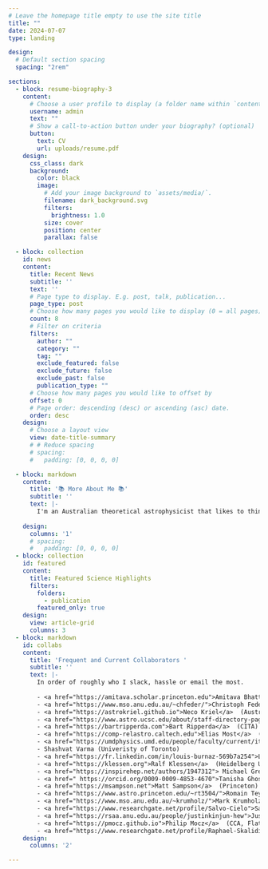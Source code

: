 ```yaml
---
# Leave the homepage title empty to use the site title
title: ""
date: 2024-07-07
type: landing

design:
  # Default section spacing
  spacing: "2rem"

sections:
  - block: resume-biography-3
    content:
      # Choose a user profile to display (a folder name within `content/authors/`)
      username: admin
      text: ""
      # Show a call-to-action button under your biography? (optional)
      button:
        text: CV
        url: uploads/resume.pdf
    design:
      css_class: dark
      background:
        color: black
        image:
          # Add your image background to `assets/media/`.
          filename: dark_background.svg
          filters:
            brightness: 1.0
          size: cover
          position: center
          parallax: false

  - block: collection
    id: news
    content:
      title: Recent News
      subtitle: ''
      text: ''
      # Page type to display. E.g. post, talk, publication...
      page_type: post
      # Choose how many pages you would like to display (0 = all pages)
      count: 8
      # Filter on criteria
      filters:
        author: ""
        category: ""
        tag: ""
        exclude_featured: false
        exclude_future: false
        exclude_past: false
        publication_type: ""
      # Choose how many pages you would like to offset by
      offset: 0
      # Page order: descending (desc) or ascending (asc) date.
      order: desc
    design:
      # Choose a layout view
      view: date-title-summary
      # # Reduce spacing
      # spacing:
      #   padding: [0, 0, 0, 0]

  - block: markdown
    content:
      title: '📚 More About Me 📚'
      subtitle: ''
      text: |-
        I'm an Australian theoretical astrophysicist that likes to think about problems in the framework of stochastic, fluctuating fluids and plasmas, e.g., turbulence, the phenomena that glues the different scales of the Universe together and one of the so-called <a href="https://mathoverflow.net/questions/27805/is-there-a-mathematically-precise-definition-of-turbulence-for-solutions-of-navie">oustanding problems in classical mechanics</a> (even though quantum mechanical turbulence is a well-established field of research). A lot of my published work pertains to the interstellar medium turbulence, and still now a significant portion of my time I dedicate to better understanding the <a href="https://ui.adsabs.harvard.edu/abs/1995ApJ...443..209A/abstract">galactic turbulence cascade</a> through fundamental plasma physics, but an even larger portion of my time is dedicated to expanding across the Universe, from the meter scales of the plasma environment between two merging neutron stars, to the kpc scales of the intracluster medium. I work with a number of students and collaborators on theory and local numerical fluid plasma simulations, and I am keenly trying to engage with more collaborators on global and particle-in-cell simulations, and laboratory experiments (please reach out!)! I very much enjoy working on the turbulent dynamo problems, and recently ran the <a href="https://arxiv.org/abs/2405.16626">largest turbulent dynamo simulation in the world</a>, reaching Reynolds number of over a million (grids of 10,080^3). I am always looking for a new context to apply my understanding of turbulence and dynamos, even in quite abstract ways where the fluctuating field of interest is actually just clouds interfering with <a href="https://arxiv.org/abs/2211.09248">ground-based optical communication networks</a>, or the illumination of  <a href="https://arxiv.org/abs/1902.03381">Van Gogh's Starry Night</a>. I like to work in teams, big or small, where ideas can be exchanged freely and problems can be explored in detail through multiple contributions of ideas and calculations. 
        
    design:
      columns: '1'
      # spacing:
      #   padding: [0, 0, 0, 0]
  - block: collection
    id: featured
    content:
      title: Featured Science Highlights
      filters:
        folders:
          - publication
        featured_only: true
    design:
      view: article-grid
      columns: 3
  - block: markdown
    id: collabs
    content:
      title: 'Frequent and Current Collaborators '
      subtitle: ''
      text: |-
        In order of roughly who I slack, hassle or email the most.
      
        - <a href="https://amitava.scholar.princeton.edu">Amitava Bhattacharjee</a> (Princeton)
        - <a href="https://www.mso.anu.edu.au/~chfeder/">Christoph Federrath</a>  (Australian National University)
        - <a href="https://astrokriel.github.io">Neco Kriel</a>  (Australian National University)
        - <a href="https://www.astro.ucsc.edu/about/staff-directory-page.php?uid=akolborg">Anne Noer Kolborg</a>  (University of California, Santa Cruz)
        - <a href="https://bartripperda.com">Bart Ripperda</a>  (CITA)
        - <a href="https://comp-relastro.caltech.edu">Elias Most</a>  (Caltech)
        - <a href="https://umdphysics.umd.edu/people/faculty/current/item/1893-sashaph.html">Sasha Philippov</a>  (University of Maryland)
        - Shashvat Varma (Univeristy of Toronto)
        - <a href="https://fr.linkedin.com/in/louis-burnaz-569b7a254">Louis Burnaz</a> (École normale supérieure de Lyon)
        - <a href="https://klessen.org">Ralf Klessen</a>  (Heidelberg University)
        - <a href="https://inspirehep.net/authors/1947312"> Michael Grehan</a> (University of Toronto)
        - <a href=" https://orcid.org/0009-0009-4853-4670">Tanisha Ghosal</a> (University of Toronto)
        - <a href="https://msampson.net">Matt Sampson</a>  (Princeton)
        - <a href="https://www.astro.princeton.edu/~rt3504/">Romain Teyssier</a>  (Princeton)
        - <a href="https://www.mso.anu.edu.au/~krumholz/">Mark Krumholz</a>  (Australian National University)
        - <a href="https://www.researchgate.net/profile/Salvo-Cielo">Salvatore Cielo</a> (Leibniz Supercomputing Centre)        
        - <a href="https://rsaa.anu.edu.au/people/justinkinjun-hew">Justin Kin Jun Hew</a>  (Australian National University)
        - <a href="https://pmocz.github.io">Philip Mocz</a>  (CCA, Flatiron)
        - <a href="https://www.researchgate.net/profile/Raphael-Skalidis">Raphael Skalidis</a>  (Caltech)  
    design:
      columns: '2'

---
```

